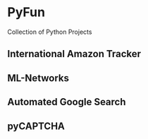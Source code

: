 # PyFun
Collection of Python Projects

## International Amazon Tracker

## ML-Networks

## Automated Google Search

## pyCAPTCHA

